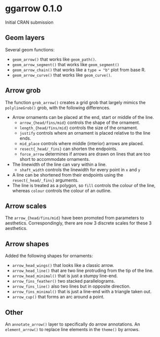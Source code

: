 # ggarrow 0.1.0

Initial CRAN submission

## Geom layers

Several geom functions:

* `geom_arrow()` that works like `geom_path()`.
* `geom_arrow_segment()` that works like `geom_segment()`
* `geom_arrow_chain()` that works like a `type = "b"` plot from base R.
* `geom_arrow_curve()` that works like `geom_curve()`.

## Arrow grob

The function `grob_arrow()` creates a grid grob that largely mimics the 
`polylineGrob()` grob, with the following differences.

* Arrow ornaments can be placed at the end, start or middle of the line.
    * `arrow_{head/fins/mid}` controls the shape of the ornament.
    * `length_{head/fins/mid}` controls the size of the ornament.
    * `justify` controls where an ornament is placed relative to the line ends.
    * `mid_place` controls where middle (interior) arrows are placed.
    * `resect{_head/_fins}` can shorten the endpoints.
    * `force_arrow` determines if arrows are drawn on lines that are too short
      to accommodate ornaments.
* The linewidth of the line can vary within a line.
    * `shaft_width` controls the linewidth for every point in `x` and `y`
* A line can be shortened from their endpoints using the `resect{_head/_fins}` 
  arguments.
* The line is treated as a polygon, so `fill` controls the colour of the line,
  whereas `colour` controls the colour of an outline.
  
## Arrow scales

The `arrow_{head/fins/mid}` have been promoted from parameters to aesthetics.
Correspondingly, there are now 3 discrete scales for these 3 aesthetics.

## Arrow shapes

Added the following shapes for ornaments:

* `arrow_head_wings()` that looks like a classic arrow.
* `arrow_head_line()` that are two line protruding from the tip of the line.
* `arrow_head_minimal()` that is just a stumpy line-end.
* `arrow_fins_feather()` two stacked parallelograms.
* `arrow_fins_line()` also two lines but in opposite direction.
* `arrow_fins_minimal()` that is just a line-end with a triangle taken out.
* `arrow_cup()` that forms an arc around a point.

## Other

An `annotate_arrow()` layer to specifically do arrow annotations.
An `element_arrow()` to replace line elements in the `theme()` by arrows.
